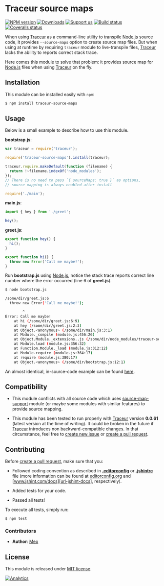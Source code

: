 # Traceur source maps

[![NPM version][img-npm]][url-npm]
[![Downloads][img-downloads]][url-npm]
[![Support us][img-gratipay]][url-gratipay]
[![Build status][img-travis]][url-travis]
[![Coveralls status][img-coveralls]][url-coveralls]

When using [Traceur][url-traceur] as a command-line utility to transpile
[Node.js][url-nodejs] source code, it provides `--source-maps` option to
create source map files. But when using at runtime by requiring `traceur`
module to live-transpile files, [Traceur][url-traceur] lacks the ability
to reports correct stack trace.

Here comes this module to solve that problem: it provides source map for
[Node.js][url-nodejs] files when using [Traceur][url-traceur] on the fly.

## Installation

This module can be installed easily with `npm`:

```sh
$ npm install traceur-source-maps
```

## Usage

Below is a small example to describe how to use this module.

**bootstrap.js**:

```js
var traceur = require('traceur');

require('traceur-source-maps').install(traceur);

traceur.require.makeDefault(function (filename) {
  return !~filename.indexOf('node_modules');
});
// There is no need to pass `{ sourceMaps: true }` as options,
// source mapping is always enabled after install

require('./main');
```

**main.js**:

```js
import { hey } from './greet';

hey();
```

**greet.js**:

```js
export function hey() {
  hi();
}

export function hi() {
  throw new Error('Call me maybe!');
}
```

Run **bootstrap.js** using [Node.js][url-nodejs], notice the stack trace
reports correct line number where the error occurred (line 6 of **greet.js**).

```sh
$ node bootstrap.js

/some/dir/greet.js:6
  throw new Error('Call me maybe!');

        ^
Error: Call me maybe!
    at hi (/some/dir/greet.js:6:9)
    at hey (/some/dir/greet.js:2:3)
    at Object.<anonymous> (/some/dir/main.js:3:1)
    at Module._compile (module.js:456:26)
    at Object.Module._extensions..js (/some/dir/node_modules/traceur-source-maps/node_modules/traceur/src/node/require.js:65:21)
    at Module.load (module.js:356:32)
    at Function.Module._load (module.js:312:12)
    at Module.require (module.js:364:17)
    at require (module.js:380:17)
    at Object.<anonymous> (/some/dir/bootstrap.js:12:1)
```

An almost identical, in-source-code example can be found [here][repo-test-res].

## Compatibility

* This module conflicts with all source code which uses
[source-map-support][url-source-map-support] module (or maybe some modules
with similar features) to provide source mapping.

* This module has been tested to run properly with [Traceur][url-traceur]
version **0.0.61** (latest version at the time of writing). It could be broken
in the future if [Traceur][url-traceur] introduces non backward-compatible
changes. In that circumstance, feel free to [create new issue][url-new-issue]
or [create a pull request][url-pull-request].

## Contributing

Before [create a pull request][url-pull-request], make sure that you:

* Followed coding convention as described in
**[.editorconfig][repo-editorconfig]** or **[.jshintrc][repo-jshintrc]** file
(more information can be found at [editorconfig.org][url-editorconfig] and
[www.jshint.com/docs][url-jshint-docs], respectively).

* Added tests for your code.

* Passed all tests!

To execute all tests, simply run:

    $ npm test

### Contributors

* **Author**: [Meo][url-meoguru]

## License

This module is released under [MIT license][url-license].

[![Analytics][img-ga]][url-ga]

[//]: # (Site URLs)
[url-nodejs]: http://nodejs.org
[url-traceur]: https://github.com/google/traceur-compiler
[url-editorconfig]: http://editorconfig.org
[url-jshint-docs]: http://www.jshint.com/docs

[//]: # (External repository URLs)
[url-source-map-support]: https://github.com/evanw/node-source-map-support

[//]: # (Repository URLs)
[url-new-issue]: https://github.com/meoguru/traceur-source-maps/issues/new
[url-pull-request]: https://github.com/meoguru/traceur-source-maps/pulls
[url-license]: https://github.com/meoguru/traceur-source-maps/blob/master/LICENSE

[//]: # (Repository resources)
[repo-editorconfig]: https://github.com/meoguru/traceur-source-maps/blob/master/.editorconfig
[repo-jshintrc]: https://github.com/meoguru/traceur-source-maps/blob/master/.jshintrc
[repo-test-res]: https://github.com/meoguru/traceur-source-maps/tree/master/test/resources

[//]: # (Repository meta information)
[url-npm]: https://npmjs.org/package/traceur-source-maps
[img-npm]: https://img.shields.io/npm/v/traceur-source-maps.svg?style=flat
[img-downloads]: https://img.shields.io/npm/dm/traceur-source-maps.svg?style=flat
[url-gratipay]: https://gratipay.com/meoguru
[img-gratipay]: https://img.shields.io/gratipay/meoguru.svg?style=flat
[url-travis]: https://travis-ci.org/meoguru/traceur-source-maps
[img-travis]: https://img.shields.io/travis/meoguru/traceur-source-maps.svg?style=flat
[url-coveralls]: https://coveralls.io/r/meoguru/traceur-source-maps
[img-coveralls]: https://img.shields.io/coveralls/meoguru/traceur-source-maps/master.svg?style=flat
[url-ga]: https://github.com/igrigorik/ga-beacon
[img-ga]: https://ga-beacon.appspot.com/UA-54698248-1/traceur-source-maps/readme

[//]: # (Authors and contributors URLs)
[url-meoguru]: http://meo.guru
